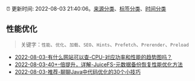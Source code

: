 :alarm_clock: 更新时间: 2022-08-03 21:40:06。[来源分类](../README.md)、[标签分类](../TAGS.md)、[时间分类](../TIMELINE.md)

## 性能优化


> 关键字：`性能`、`优化`、`加载`、`SEO`、`Hints`、`Prefetch`、`Prerender`、`Preload`



- [2022-08-03-有什么网站可以查-CPU-对应功率和性能的趋势图吗？](https://www.v2ex.com/t/870511) 
- [2022-08-03-40+-倍提升，详解-JuiceFS-元数据备份恢复性能优化方法](https://toutiao.io/k/1wyum8l) 
- [2022-08-03-推荐-聊聊Java中代码优化的30个小技巧](https://toutiao.io/k/jv8g1r6) 